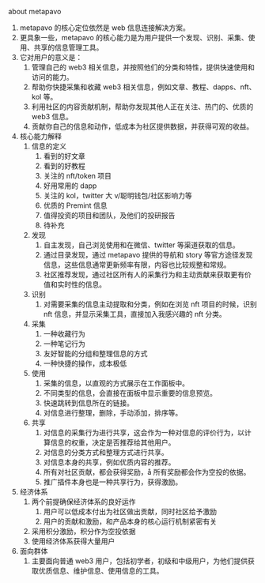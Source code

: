 about metapavo

1. metapavo 的核心定位依然是 web 信息连接解决方案。
2. 更具象一些，metapavo 的核心能力是为用户提供一个发现、识别、采集、使用、共享的信息管理工具。
3. 它对用户的意义是：
   1. 管理自己的 web3 相关信息，并按照他们的分类和特性，提供快速使用和访问的能力。
   2. 帮助你快捷采集和收藏 web3 相关信息，例如文章、教程、dapps、nft、kol 等。
   3. 利用社区的内容贡献机制，帮助你发现其他人正在关注、热门的、优质的 web3 信息。
   4. 贡献你自己的信息和动作，低成本为社区提供数据，并获得可观的收益。
4. 核心能力解释
   1. 信息的定义
      1. 看到的好文章
      2. 看到的好教程
      3. 关注的 nft/token 项目
      4. 好用常用的 dapp
      5. 关注的 kol，twitter 大 v/聪明钱包/社区影响力等
      6. 优质的 Premint 信息
      7. 值得投资的项目和团队，及他们的投研报告
      8. 待补充
   2. 发现
      1. 自主发现，自己浏览使用和在微信、twitter 等渠道获取的信息。
      2. 通过目录发现，通过 metapavo 提供的导航和 story 等官方途径发现信息，这些信息通常更新频率有限，内容也比较规整和常规。
      3. 社区推荐发现，通过社区所有人的采集行为和主动贡献来获取更有价值和实时性的信息。
   3. 识别
      1. 对需要采集的信息主动提取和分类，例如在浏览 nft 项目的时候，识别 nft 信息，并显示采集工具，直接加入我感兴趣的 nft 分类。
   4. 采集
      1. 一种收藏行为
      2. 一种笔记行为
      3. 友好智能的分组和整理信息的方式
      4. 一种快捷的操作，成本极低
   5. 使用
      1. 采集的信息，以直观的方式展示在工作面板中。
      2. 不同类型的信息，会直接在面板中显示重要的信息预览。
      3. 快速跳转到信息所在的链接。
      4. 对信息进行整理，删除，手动添加，排序等。
   6. 共享
      1. 对信息的采集行为进行共享，这会作为一种对信息的评价行为，以计算信息的权重，决定是否推荐给其他用户。
      2. 对信息的分类方式和整理方式进行共享。
      3. 对信息本身的共享，例如优质内容的推荐。
      4. 所有对社区贡献，都会获得奖励，å 所有奖励都会作为空投的依据。
      5. 推广插件本身也是一种共享行为，获得激励。
5. 经济体系
   1. 两个前提确保经济体系的良好运作
      1. 用户可以低成本付出为社区做出贡献，同时社区给予激励
      2. 用户的贡献和激励，和产品本身的核心运行机制紧密有关
   2. 采用积分激励，积分作为空投依据
   3. 使用经济体系获得大量用户
6. 面向群体
   1. 主要面向普通 web3 用户，包括初学者，初级和中级用户，为他们提供获取优质信息、维护信息、使用信息的工具。
